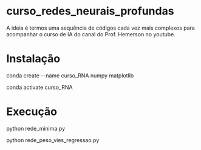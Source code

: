 # curso_redes_neurais_profundas

A ideia é termos uma sequência de códigos cada vez mais complexos para acompanhar o curso de IA do canal do Prof. Hemerson no youtube.

# Instalação

conda create --name curso_RNA numpy matplotlib

conda activate curso_RNA

# Execução

python rede_minima.py

python rede_peso_vies_regressao.py 

